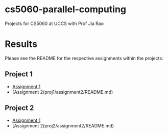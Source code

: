 cs5060-parallel-computing
=========================

Projects for CS5060 at UCCS with Prof Jia Rao

# Results
Please see the README for the respective assignments within the projects:

## Project 1
 * [Assignment 1](proj1/assignment1/README.md)
 * [Assignment 2(proj1/assignment2/README.md)

## Project 2
 * [Assignment 1](proj2/assignment1/README.md)
 * [Assignment 2(proj2/assignment2/README.md)
